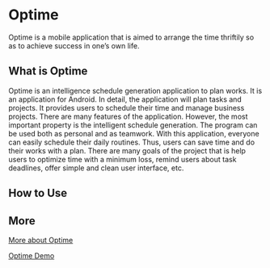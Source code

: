 # Optime
Optime is a mobile application that is aimed to arrange the time thriftily so as to achieve success in one’s own life.


## What is Optime
Optime is an intelligence schedule generation application to plan works. It is an application for Android. In detail, the application will plan tasks and projects. It provides users to schedule their time and manage business projects. There are many features of the application. However, the most important property is the intelligent schedule generation. The program can be used both as personal and as teamwork. With this application, everyone can easily schedule their daily routines. Thus, users can save time and do their works with a plan. There are many goals of the project that is help users to optimize time with a minimum loss, remind users about task deadlines, offer simple and clean user interface, etc.

## How to Use



## More
[More about Optime](https://optimee.wordpress.com/ "Optime")

[Optime Demo](https://youtu.be/MZorvCswkus/ "OptimeDemo") 
